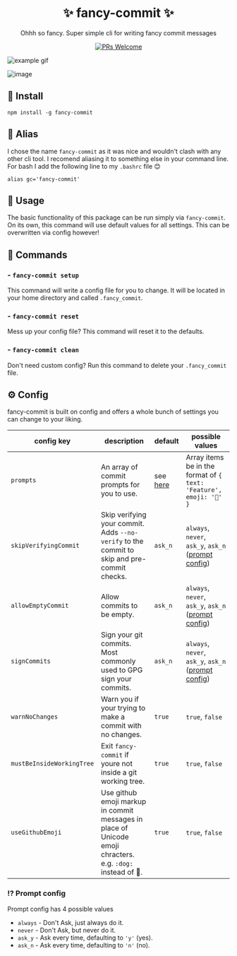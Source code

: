 <h1 align="center">✨ fancy-commit ✨</h1>

<div align="center">

Ohhh so fancy. Super simple cli for writing fancy commit messages

[![PRs Welcome](https://img.shields.io/badge/PRs-welcome-brightgreen.svg)](https://github.com/dr3/fancy-commit)

</div>

![example gif](https://user-images.githubusercontent.com/11341355/51806401-6c971400-2271-11e9-8185-1c3bde5d334d.gif)

![image](https://user-images.githubusercontent.com/11341355/51806434-c13a8f00-2271-11e9-8c89-38f78c2b154c.png)

## 🚀 Install
```
npm install -g fancy-commit
```

## 🦁 Alias
I chose the name `fancy-commit` as it was nice and wouldn't clash with any other cli tool. I recomend aliasing it to something else in your command line. For bash I add the following line to my `.bashrc` file 😊
```
alias gc='fancy-commit'
```

## 🤟 Usage

The basic functionality of this package can be run simply via `fancy-commit`. On its own, this command will use default values for all settings. This can be overwritten via config however!

## 🎩 Commands

### - `fancy-commit setup`

This command will write a config file for you to change. It will be located in your home directory and called `.fancy_commit`.

### - `fancy-commit reset`

Mess up your config file? This command will reset it to the defaults.

### - `fancy-commit clean`

Don't need custom config? Run this command to delete your `.fancy_commit` file.


## ⚙️ Config

fancy-commit is built on config and offers a whole bunch of settings you can change to your liking.

| config key | description | default | possible values |
|------------|-------------|---------|-----------------|
| `prompts`  | An array of commit prompts for you to use. | see [here](https://github.com/dr3/fancy-commit/blob/latest/src/config/defaultUserConfig.js#L3) | Array items be in the format of `{ text: 'Feature', emoji: '🚀' }` |
| `skipVerifyingCommit` | Skip verifying your commit. Adds `--no-verify` to the commit to skip and pre-commit checks. | `ask_n` | `always`, `never`, `ask_y`, `ask_n` ([prompt config](https://github.com/dr3/fancy-commit#prompt-config)) |
| `allowEmptyCommit`| Allow commits to be empty. | `ask_n` | `always`, `never`, `ask_y`, `ask_n` ([prompt config](https://github.com/dr3/fancy-commit#prompt-config)) |
| `signCommits`| Sign your git commits. Most commonly used to GPG sign your commits. | `ask_n` | `always`, `never`, `ask_y`, `ask_n` ([prompt config](https://github.com/dr3/fancy-commit#prompt-config)) |
| `warnNoChanges` | Warn you if your trying to make a commit with no changes. | `true` | `true`, `false` |
| `mustBeInsideWorkingTree` | Exit `fancy-commit` if youre not inside a git working tree. | `true` | `true`, `false` |
| `useGithubEmoji` | Use github emoji markup in commit messages in place of Unicode emoji chracters. e.g. `:dog:` instead of 🐶. | `true` | `true`, `false` |

### ⁉️ Prompt config

Prompt config has 4 possible values 

- `always` - Don't Ask, just always do it.
- `never` - Don't Ask, but never do it.
- `ask_y` - Ask every time, defaulting to `'y'` (yes).
- `ask_n` - Ask every time, defaulting to `'n'` (no).
